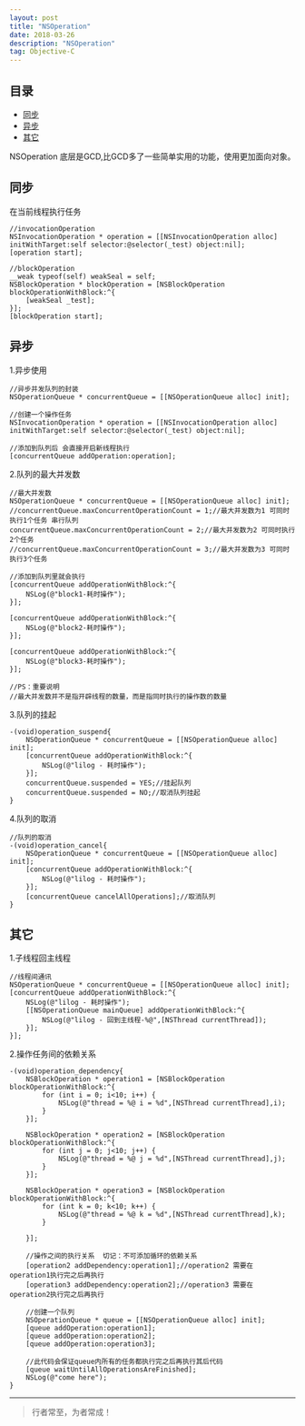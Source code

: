 ```yaml
---
layout: post
title: "NSOperation"
date: 2018-03-26
description: "NSOperation"
tag: Objective-C
---
```






 



## 目录


* [同步](#content0)
* [异步](#content1)
* [其它](#content2)





NSOperation 底层是GCD,比GCD多了一些简单实用的功能，使用更加面向对象。


<!-- ************************************************ -->
## <a id="content0"></a>同步
在当前线程执行任务
```objc
//invocationOperation
NSInvocationOperation * operation = [[NSInvocationOperation alloc] initWithTarget:self selector:@selector(_test) object:nil];
[operation start];
```

```objc
//blockOperation
__weak typeof(self) weakSeal = self;
NSBlockOperation * blockOperation = [NSBlockOperation blockOperationWithBlock:^{
    [weakSeal _test];
}];
[blockOperation start];
```



<!-- ************************************************ -->
## <a id="content1"></a>异步
1.异步使用   
```objc
//异步并发队列的封装
NSOperationQueue * concurrentQueue = [[NSOperationQueue alloc] init];

//创建一个操作任务
NSInvocationOperation * operation = [[NSInvocationOperation alloc] initWithTarget:self selector:@selector(_test) object:nil];

//添加到队列后 会直接开启新线程执行
[concurrentQueue addOperation:operation];
```

2.队列的最大并发数
```objc
//最大并发数
NSOperationQueue * concurrentQueue = [[NSOperationQueue alloc] init];
//concurrentQueue.maxConcurrentOperationCount = 1;//最大并发数为1 可同时执行1个任务 串行队列
concurrentQueue.maxConcurrentOperationCount = 2;//最大并发数为2 可同时执行2个任务
//concurrentQueue.maxConcurrentOperationCount = 3;//最大并发数为3 可同时执行3个任务

//添加到队列里就会执行
[concurrentQueue addOperationWithBlock:^{
    NSLog(@"block1-耗时操作");
}];

[concurrentQueue addOperationWithBlock:^{
    NSLog(@"block2-耗时操作");
}];

[concurrentQueue addOperationWithBlock:^{
    NSLog(@"block3-耗时操作");
}];

//PS：重要说明
//最大并发数并不是指开辟线程的数量，而是指同时执行的操作数的数量
```

3.队列的挂起
```objc
-(void)operation_suspend{
    NSOperationQueue * concurrentQueue = [[NSOperationQueue alloc] init];
    [concurrentQueue addOperationWithBlock:^{
        NSLog(@"lilog - 耗时操作");
    }];
    concurrentQueue.suspended = YES;//挂起队列
    concurrentQueue.suspended = NO;//取消队列挂起
}
```

4.队列的取消
```objc
//队列的取消
-(void)operation_cancel{
    NSOperationQueue * concurrentQueue = [[NSOperationQueue alloc] init];
    [concurrentQueue addOperationWithBlock:^{
        NSLog(@"lilog - 耗时操作");
    }];
    [concurrentQueue cancelAllOperations];//取消队列
}
```


<!-- ************************************************ -->
## <a id="content2"></a>其它

1.子线程回主线程
```objc
//线程间通讯
NSOperationQueue * concurrentQueue = [[NSOperationQueue alloc] init];
[concurrentQueue addOperationWithBlock:^{
    NSLog(@"lilog - 耗时操作");
    [[NSOperationQueue mainQueue] addOperationWithBlock:^{
        NSLog(@"lilog - 回到主线程-%@",[NSThread currentThread]);
    }];
}];
```

2.操作任务间的依赖关系
```objc
-(void)operation_dependency{
    NSBlockOperation * operation1 = [NSBlockOperation blockOperationWithBlock:^{
        for (int i = 0; i<10; i++) {
            NSLog(@"thread = %@ i = %d",[NSThread currentThread],i);
        }
    }];
    
    NSBlockOperation * operation2 = [NSBlockOperation blockOperationWithBlock:^{
        for (int j = 0; j<10; j++) {
            NSLog(@"thread = %@ j = %d",[NSThread currentThread],j);
        }
    }];
    
    NSBlockOperation * operation3 = [NSBlockOperation blockOperationWithBlock:^{
        for (int k = 0; k<10; k++) {
            NSLog(@"thread = %@ k = %d",[NSThread currentThread],k);
        }
        
    }];
    
    //操作之间的执行关系  切记：不可添加循环的依赖关系
    [operation2 addDependency:operation1];//operation2 需要在 operation1执行完之后再执行
    [operation3 addDependency:operation2];//operation3 需要在 operation2执行完之后再执行
    
    //创建一个队列
    NSOperationQueue * queue = [[NSOperationQueue alloc] init];
    [queue addOperation:operation1];
    [queue addOperation:operation2];
    [queue addOperation:operation3];
    
    //此代码会保证queue内所有的任务都执行完之后再执行其后代码
    [queue waitUntilAllOperationsAreFinished];
    NSLog(@"come here");
}
```



----------
>  行者常至，为者常成！


